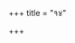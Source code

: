 +++
title = "१४"

+++


<div class="js_include " url="/vedAH/yajuH/taittirIyam/sUtram/hiraNyakeshI/gRhyam/vishvAsa-prastutiH/2/14/01_aShTakAM_vyAkhyAsyAmaH.md"  newLevelForH1="3" includeTitle="true"  > </div>
<div class="js_include collapsed" url="/vedAH/yajuH/taittirIyam/sUtram/hiraNyakeshI/gRhyam/oldenberg/2/14/01_aShTakAM_vyAkhyAsyAmaH.md"  newLevelForH1="4" title="ओल्देन्बेर्ग्"  > </div>
<div class="js_include collapsed" url="/vedAH/yajuH/taittirIyam/sUtram/hiraNyakeshI/gRhyam/mUlam/2/14/01_aShTakAM_vyAkhyAsyAmaH.md"  newLevelForH1="4" title="मूलम्"  > </div>

   
<div class="js_include " url="/vedAH/yajuH/taittirIyam/sUtram/hiraNyakeshI/gRhyam/vishvAsa-prastutiH/2/14/02_mAghyAH_paurNamAsyA_yoparap.md"  newLevelForH1="3" includeTitle="true"  > </div>
<div class="js_include collapsed" url="/vedAH/yajuH/taittirIyam/sUtram/hiraNyakeshI/gRhyam/oldenberg/2/14/02_mAghyAH_paurNamAsyA_yoparap.md"  newLevelForH1="4" title="ओल्देन्बेर्ग्"  > </div>
<div class="js_include collapsed" url="/vedAH/yajuH/taittirIyam/sUtram/hiraNyakeshI/gRhyam/mUlam/2/14/02_mAghyAH_paurNamAsyA_yoparap.md"  newLevelForH1="4" title="मूलम्"  > </div>

   
<div class="js_include " url="/vedAH/yajuH/taittirIyam/sUtram/hiraNyakeshI/gRhyam/vishvAsa-prastutiH/2/14/03_tataH_pUrvedyuranUrAdheShva.md"  newLevelForH1="3" includeTitle="true"  > </div>
<div class="js_include collapsed" url="/vedAH/yajuH/taittirIyam/sUtram/hiraNyakeshI/gRhyam/oldenberg/2/14/03_tataH_pUrvedyuranUrAdheShva.md"  newLevelForH1="4" title="ओल्देन्बेर्ग्"  > </div>
<div class="js_include collapsed" url="/vedAH/yajuH/taittirIyam/sUtram/hiraNyakeshI/gRhyam/mUlam/2/14/03_tataH_pUrvedyuranUrAdheShva.md"  newLevelForH1="4" title="मूलम्"  > </div>

   
<div class="js_include " url="/vedAH/yajuH/taittirIyam/sUtram/hiraNyakeshI/gRhyam/vishvAsa-prastutiH/2/14/04_etenaiva_pavitreNa_tUShNIm.md"  newLevelForH1="3" includeTitle="true"  > </div>
<div class="js_include collapsed" url="/vedAH/yajuH/taittirIyam/sUtram/hiraNyakeshI/gRhyam/oldenberg/2/14/04_etenaiva_pavitreNa_tUShNIm.md"  newLevelForH1="4" title="ओल्देन्बेर्ग्"  > </div>
<div class="js_include collapsed" url="/vedAH/yajuH/taittirIyam/sUtram/hiraNyakeshI/gRhyam/mUlam/2/14/04_etenaiva_pavitreNa_tUShNIm.md"  newLevelForH1="4" title="मूलम्"  > </div>

<div class="js_include " url="/vedAH/yajuH/taittirIyam/sUtram/hiraNyakeshI/gRhyam/vishvAsa-prastutiH/2/14/05_athAnnasya_juhoti_iyameva.md"  newLevelForH1="3" includeTitle="true"  > </div>
<div class="js_include collapsed" url="/vedAH/yajuH/taittirIyam/sUtram/hiraNyakeshI/gRhyam/oldenberg/2/14/05_athAnnasya_juhoti_iyameva.md"  newLevelForH1="4" title="ओल्देन्बेर्ग्"  > </div>
<div class="js_include collapsed" url="/vedAH/yajuH/taittirIyam/sUtram/hiraNyakeshI/gRhyam/mUlam/2/14/05_athAnnasya_juhoti_iyameva.md"  newLevelForH1="4" title="मूलम्"  > </div>

   
<div class="js_include " url="/vedAH/yajuH/taittirIyam/sUtram/hiraNyakeshI/gRhyam/vishvAsa-prastutiH/2/14/06_apUpasyAnnasyeti_samavadAya.md"  newLevelForH1="3" includeTitle="true"  > </div>
<div class="js_include collapsed" url="/vedAH/yajuH/taittirIyam/sUtram/hiraNyakeshI/gRhyam/oldenberg/2/14/06_apUpasyAnnasyeti_samavadAya.md"  newLevelForH1="4" title="ओल्देन्बेर्ग्"  > </div>
<div class="js_include collapsed" url="/vedAH/yajuH/taittirIyam/sUtram/hiraNyakeshI/gRhyam/mUlam/2/14/06_apUpasyAnnasyeti_samavadAya.md"  newLevelForH1="4" title="मूलम्"  > </div>

   
<div class="js_include " url="/vedAH/yajuH/taittirIyam/sUtram/hiraNyakeshI/gRhyam/vishvAsa-prastutiH/2/14/07_ta~N_ghRtavantam_madhumanta.md"  newLevelForH1="3" includeTitle="true"  > </div>
<div class="js_include collapsed" url="/vedAH/yajuH/taittirIyam/sUtram/hiraNyakeshI/gRhyam/oldenberg/2/14/07_ta~N_ghRtavantam_madhumanta.md"  newLevelForH1="4" title="ओल्देन्बेर्ग्"  > </div>
<div class="js_include collapsed" url="/vedAH/yajuH/taittirIyam/sUtram/hiraNyakeshI/gRhyam/mUlam/2/14/07_ta~N_ghRtavantam_madhumanta.md"  newLevelForH1="4" title="मूलम्"  > </div>

   
<div class="js_include " url="/vedAH/yajuH/taittirIyam/sUtram/hiraNyakeshI/gRhyam/vishvAsa-prastutiH/2/14/08_tena_brAhmaNAnvidyAvataH_pa.md"  newLevelForH1="3" includeTitle="true"  > </div>
<div class="js_include collapsed" url="/vedAH/yajuH/taittirIyam/sUtram/hiraNyakeshI/gRhyam/oldenberg/2/14/08_tena_brAhmaNAnvidyAvataH_pa.md"  newLevelForH1="4" title="ओल्देन्बेर्ग्"  > </div>
<div class="js_include collapsed" url="/vedAH/yajuH/taittirIyam/sUtram/hiraNyakeshI/gRhyam/mUlam/2/14/08_tena_brAhmaNAnvidyAvataH_pa.md"  newLevelForH1="4" title="मूलम्"  > </div>

<div class="js_include " url="/vedAH/yajuH/taittirIyam/sUtram/hiraNyakeshI/gRhyam/vishvAsa-prastutiH/2/14/09_tebhyo_yathAshraddhamannan_.md"  newLevelForH1="3" includeTitle="true"  > </div>
<div class="js_include collapsed" url="/vedAH/yajuH/taittirIyam/sUtram/hiraNyakeshI/gRhyam/oldenberg/2/14/09_tebhyo_yathAshraddhamannan_.md"  newLevelForH1="4" title="ओल्देन्बेर्ग्"  > </div>
<div class="js_include collapsed" url="/vedAH/yajuH/taittirIyam/sUtram/hiraNyakeshI/gRhyam/mUlam/2/14/09_tebhyo_yathAshraddhamannan_.md"  newLevelForH1="4" title="मूलम्"  > </div>

   
<div class="js_include " url="/vedAH/yajuH/taittirIyam/sUtram/hiraNyakeshI/gRhyam/vishvAsa-prastutiH/2/14/10_prasiddhamodakAnjalidAnAdya.md"  newLevelForH1="3" includeTitle="true"  > </div>
<div class="js_include collapsed" url="/vedAH/yajuH/taittirIyam/sUtram/hiraNyakeshI/gRhyam/oldenberg/2/14/10_prasiddhamodakAnjalidAnAdya.md"  newLevelForH1="4" title="ओल्देन्बेर्ग्"  > </div>
<div class="js_include collapsed" url="/vedAH/yajuH/taittirIyam/sUtram/hiraNyakeshI/gRhyam/mUlam/2/14/10_prasiddhamodakAnjalidAnAdya.md"  newLevelForH1="4" title="मूलम्"  > </div>

   
